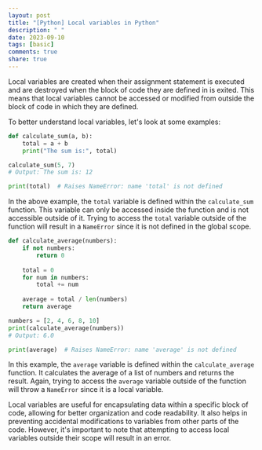 ```yaml
---
layout: post
title: "[Python] Local variables in Python"
description: " "
date: 2023-09-10
tags: [basic]
comments: true
share: true
---
```


Local variables are created when their assignment statement is executed and are destroyed when the block of code they are defined in is exited. This means that local variables cannot be accessed or modified from outside the block of code in which they are defined.

To better understand local variables, let's look at some examples:

```python
def calculate_sum(a, b):
    total = a + b
    print("The sum is:", total)

calculate_sum(5, 7)
# Output: The sum is: 12

print(total)  # Raises NameError: name 'total' is not defined
```

In the above example, the `total` variable is defined within the `calculate_sum` function. This variable can only be accessed inside the function and is not accessible outside of it. Trying to access the `total` variable outside of the function will result in a `NameError` since it is not defined in the global scope.

```python
def calculate_average(numbers):
    if not numbers:
        return 0
    
    total = 0
    for num in numbers:
        total += num
    
    average = total / len(numbers)
    return average

numbers = [2, 4, 6, 8, 10]
print(calculate_average(numbers))
# Output: 6.0

print(average)  # Raises NameError: name 'average' is not defined
```

In this example, the `average` variable is defined within the `calculate_average` function. It calculates the average of a list of numbers and returns the result. Again, trying to access the `average` variable outside of the function will throw a `NameError` since it is a local variable.

Local variables are useful for encapsulating data within a specific block of code, allowing for better organization and code readability. It also helps in preventing accidental modifications to variables from other parts of the code. However, it's important to note that attempting to access local variables outside their scope will result in an error.